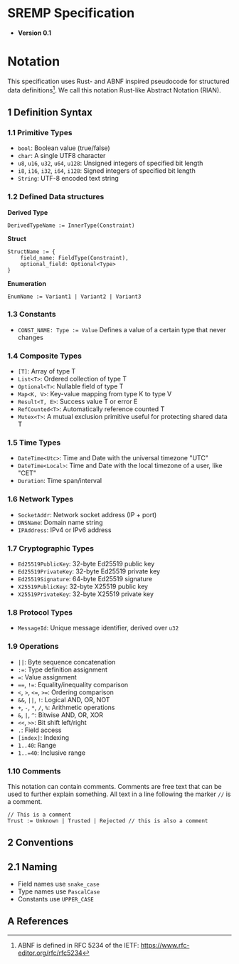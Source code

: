 # SREMP Specification

- **Version 0.1**

# Notation

This specification uses Rust- and ABNF inspired pseudocode for structured data definitions[^1]. We call this notation Rust-like Abstract Notation (RlAN).

## 1 Definition Syntax

### 1.1 Primitive Types

- `bool`: Boolean value (true/false)
- `char`: A single UTF8 character
- `u8`, `u16`, `u32`, `u64`, `u128`: Unsigned integers of specified bit length
- `i8`, `i16`, `i32`, `i64`, `i128`: Signed integers of specified bit length
- `String`: UTF-8 encoded text string

### 1.2 Defined Data structures

**Derived Type**

```
DerivedTypeName := InnerType(Constraint)
```

**Struct**

```
StructName := {
    field_name: FieldType(Constraint),
    optional_field: Optional<Type>
}
```

**Enumeration**

```
EnumName := Variant1 | Variant2 | Variant3
```

### 1.3 Constants

- `CONST_NAME: Type := Value` Defines a value of a certain type that never changes

### 1.4 Composite Types

- `[T]`: Array of type T
- `List<T>`: Ordered collection of type T
- `Optional<T>`: Nullable field of type T
- `Map<K, V>`: Key-value mapping from type K to type V
- `Result<T, E>`: Success value T or error E
- `RefCounted<T>`: Automatically reference counted T
- `Mutex<T>`: A mutual exclusion primitive useful for protecting shared data T

### 1.5 Time Types

- `DateTime<Utc>`: Time and Date with the universal timezone "UTC"
- `DateTime<Local>`: Time and Date with the local timezone of a user, like "CET"
- `Duration`: Time span/interval

### 1.6 Network Types

- `SocketAddr`: Network socket address (IP + port)
- `DNSName`: Domain name string
- `IPAddress`: IPv4 or IPv6 address

### 1.7 Cryptographic Types

- `Ed25519PublicKey`: 32-byte Ed25519 public key
- `Ed25519PrivateKey`: 32-byte Ed25519 private key
- `Ed25519Signature`: 64-byte Ed25519 signature
- `X25519PublicKey`: 32-byte X25519 public key
- `X25519PrivateKey`: 32-byte X25519 private key

### 1.8 Protocol Types

- `MessageId`: Unique message identifier, derived over `u32`

### 1.9 Operations

- `||`: Byte sequence concatenation
- `:=`: Type definition assignment
- `=`: Value assignment
- `==`, `!=`: Equality/inequality comparison
- `<`, `>`, `<=`, `>=`: Ordering comparison
- `&&`, `||`, `!`: Logical AND, OR, NOT
- `+`, `-`, `*`, `/`, `%`: Arithmetic operations
- `&`, `|`, `^`: Bitwise AND, OR, XOR
- `<<`, `>>`: Bit shift left/right
- `.`: Field access
- `[index]`: Indexing
- `1..40`: Range
- `1..=40`: Inclusive range

### 1.10 Comments

This notation can contain comments. Comments are free text that can be used
to further explain something. All text in a line following the marker `//`
is a comment.

```
// This is a comment
Trust := Unknown | Trusted | Rejected // this is also a comment
```

## 2 Conventions

## 2.1 Naming

- Field names use `snake_case`
- Type names use `PascalCase`
- Constants use `UPPER_CASE`

## A References

[^1]: ABNF is defined in RFC 5234 of the IETF: <https://www.rfc-editor.org/rfc/rfc5234>
